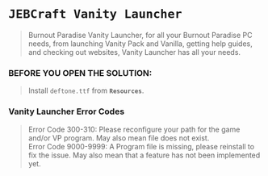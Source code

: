 # `JEBCraft Vanity Launcher`  
> Burnout Paradise Vanity Launcher, for all your Burnout Paradise PC needs, from launching Vanity Pack and Vanilla, getting help guides, and checking out websites, Vanity Launcher has all your needs.

### BEFORE YOU OPEN THE SOLUTION:  
> Install `deftone.ttf` from **`Resources`**.  

### **Vanity Launcher Error Codes**  
> Error Code 300-310: Please reconfigure your path for the game and/or VP program. May also mean file does not exist.  
> Error Code 9000-9999: A Program file is missing, please reinstall to fix the issue. May also mean that a feature has not been implemented yet.